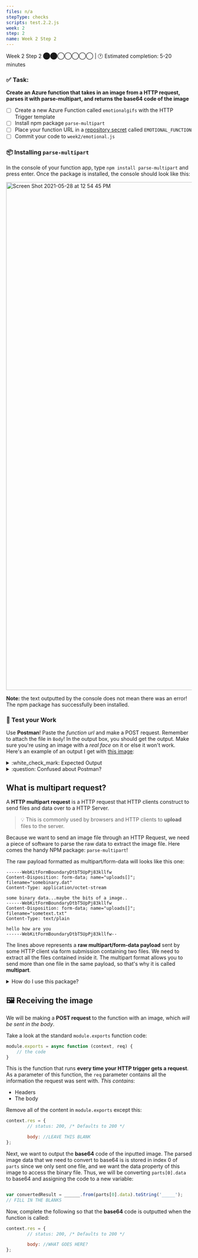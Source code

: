 ```yaml
---
files: n/a
stepType: checks
scripts: test.2.2.js
week: 2
step: 2
name: Week 2 Step 2
---
```

Week 2 Step 2 ⬤⬤◯◯◯◯◯ | 🕐 Estimated completion: 5-20 minutes

### ✅ Task:
**Create an Azure function that takes in an image from a HTTP request, parses it with parse-multipart, and returns the base64 code of the image**
- [ ] Create a new Azure Function called `emotionalgifs` with the HTTP Trigger template
- [ ] Install npm package `parse-multipart`
- [ ] Place your function URL in a [repository secret](https://docs.github.com/en/actions/reference/encrypted-secrets#creating-encrypted-secrets-for-a-repository) called `EMOTIONAL_FUNCTION`
- [ ] Commit your code to `week2/emotional.js`

### :package: Installing `parse-multipart`

In the console of your function app, type `npm install parse-multipart` and press enter. Once the package is installed, the console should look like this:

<img width="1380" alt="Screen Shot 2021-05-28 at 12 54 45 PM" src="https://user-images.githubusercontent.com/70852990/120017455-e52e4c80-bfb3-11eb-857d-cdae338017a0.png">

**Note:** the text outputted by the console does not mean there was an error! The npm package has successfully been installed.

### 🚧 Test your Work
Use **Postman**! Paste the *function url* and make a POST request. Remember to attach the file in `Body`! In the output box, you should get the output. Make sure you're using an image with a *real face* on it or else it won't work. Here's an example of an output I get with [this image](https://user-images.githubusercontent.com/69332964/98884689-91687580-245e-11eb-98d7-6461ac79e02a.jpg):

<details>
<summary>:white_check_mark: Expected Output </summary>

The output should be the base64 code of the inputted image, like this:
  
```base64
/9j/4AAQSkZJRgABAQAAAQABAAD/2wBDAAEBAQEBAQEBAQEBAQEBAQEBAQEBAQEBAQEBAQEBAQEBAQEBAQIC...
```

</details>

<details>
<summary>:question: Confused about Postman? </summary>

* Navigate back to the Postman app and change GET to POST
![Untitled_ Nov 11, 2020 6_24 PM](https://user-images.githubusercontent.com/69332964/98876201-c3bca780-244b-11eb-9b94-8d3cecc80115.gif)

* Copy your function's url from the Azure Function App portal like this:
![httptrigger - Microsoft Azure](https://user-images.githubusercontent.com/69332964/98876502-6f65f780-244c-11eb-832b-a25888b980da.gif)

* Use the function url and any image you want to send the POST request. Remember to attach the file in Body!
![Untitled_ Nov 11, 2020 6_40 PM](https://user-images.githubusercontent.com/69332964/98876997-780afd80-244d-11eb-87fc-13822d909f2f.gif)
</details>

## What is multipart request?
A **HTTP multipart request** is a HTTP request that HTTP clients construct to send files and data over to a HTTP Server. 

> 💡 This is commonly used by browsers and HTTP clients to **upload** files to the server.

Because we want to send an image file through an HTTP Request, we need a piece of software to parse the raw data to extract the image file. Here comes the handy NPM package: `parse-multipart`! 

The raw payload formatted as multipart/form-data will looks like this one:

```
------WebKitFormBoundaryDtbT5UpPj83kllfw
Content-Disposition: form-data; name="uploads[]"; filename="somebinary.dat"
Content-Type: application/octet-stream

some binary data...maybe the bits of a image..
------WebKitFormBoundaryDtbT5UpPj83kllfw
Content-Disposition: form-data; name="uploads[]"; filename="sometext.txt"
Content-Type: text/plain

hello how are you
------WebKitFormBoundaryDtbT5UpPj83kllfw--
```

The lines above represents a **raw multipart/form-data payload** sent by some HTTP client via form submission containing two files. We need to extract all the files contained inside it. The multipart format allows you to send more than one file in the same payload, so that's why it is called **multipart**.

<details>
<summary>How do I use this package?</summary>
</br>

First, we need to declare the variable `multipart` outside of the async function so that we can access the NPM package:

```js

var multipart = require('parse-multipart');

```

Notice that `multipart.Parse(body, boundary)` requires two arguments, as it has two parameters. I've already gotten the boundary for you – just like the documentation example, our boundary is a string in the format `"----WebKitFormBoundary(random characters here)"`.

In the `multipart.Parse()` call, you need to figure out what the body parameter should be.

> :bulb: **Hint:** It should be the request body. Think about the template HTTP Trigger Azure function. How did we access the body in there?

```js

// here's your boundary:
var boundary = multipart.getBoundary(req.headers['content-type']);
  
// TODO: assign the body variable the correct value
var body = '<WHAT GOES HERE?>'

// parse the body
var parts = multipart.Parse(body, boundary);
```
</details>

## 🖼️ Receiving the image
We will be making a **POST request** to the function with an image, which *will be sent in the body*.

Take a look at the standard `module.exports` function code:

```js
module.exports = async function (context, req) {
    // the code
}
```

This is the function that runs **every time your HTTP trigger gets a request**. As a parameter of this function, the `req` parameter contains all the information the request was sent with. *This contains*:
* Headers
* The body

Remove all of the content in `module.exports` except this:

```js
context.res = {
        // status: 200, /* Defaults to 200 */

        body: //LEAVE THIS BLANK
};
```

Next, we want to output the **base64** code of the inputted image. The parsed image data that we need to convert to base64 is is stored in index 0 of `parts` since we only sent one file, and we want the data property of this image to access the binary file. Thus, we will be converting `parts[0].data` to base64 and assigning the code to a new variable:

```js

var convertedResult = ______.from(parts[0].data).toString('_____');
// FILL IN THE BLANKS

```

Now, complete the following so that the **base64** code is outputted when the function is called:

```js
context.res = {
        // status: 200, /* Defaults to 200 */

        body: //WHAT GOES HERE?
};
```

<br>
</details>

<br></br>
